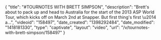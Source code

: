 {
    "title": "#TOURNOTES WITH BRETT SIMPSON",
    "description": "Brett's about to pack up and head to Australia for the start of the 2013 ASP World Tour, which kicks off on March 2nd at Snapper. But first thing's first \u2014 a...",
    "videoid": "158497",
    "date_created": "1398292484",
    "date_modified": "1418181330",
    "type": "captivate",
    "layout": "video",
    "url": "\/v\/tournotes-with-brett-simpson\/158497"
}